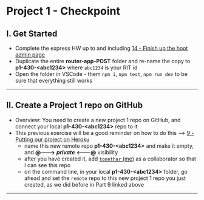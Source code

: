 # Project 1 - Checkpoint

## I. Get Started
- Complete the express HW up to and including [14 - Finish up the hoot admin page](../exercises/14-finish-up-hoot-admin.md)
- Duplicate the entire **router-app-POST** folder and re-name the copy to **p1-430-&lt;abc1234>** where `abc1234` is your RIT id
- Open the folder in VSCode - them `npm i`, `npm test`, `npm run dev` to be sure that everything still works

---

## II. Create a Project 1 repo on GitHub
- Overview: You need to create a new project 1 repo on GitHub, and connect your local **p1-430-&lt;abc1234>** repo to it
- This previous exercise will be a good reminder on how to do this --> [9 - Putting our project on Heroku](../exercises/9-putting-project-on-heroku.md)
  - name this new remote repo **p1-430-&lt;abc1234>** and make it empty, and **@--->** ***private*** **&lt;---@** visibility
  - after you have created it, add [`tonethar` (me)](https://github.com/tonethar) as a collaborator so that I can see this repo
  - on the command line, in your local **p1-430-&lt;abc1234>** folder, go ahead and set the `remote` repo to this new project 1 repo you just created, as we did before in Part 9 linked above

---
